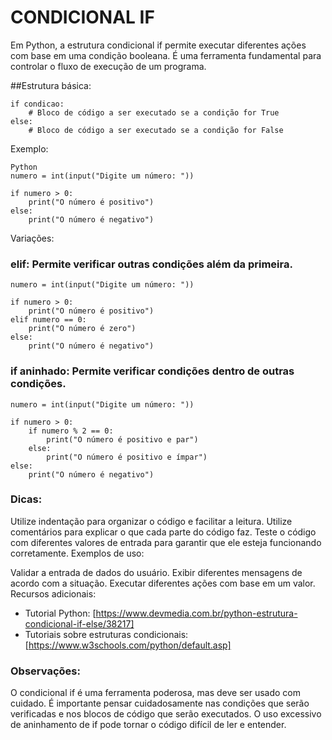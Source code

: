# CONDICIONAL IF

Em Python, a estrutura condicional if permite executar diferentes ações com base em uma condição booleana. 
É uma ferramenta fundamental para controlar o fluxo de execução de um programa.

##Estrutura básica:

```
if condicao:
    # Bloco de código a ser executado se a condição for True
else:
    # Bloco de código a ser executado se a condição for False
```

Exemplo:
```
Python
numero = int(input("Digite um número: "))

if numero > 0:
    print("O número é positivo")
else:
    print("O número é negativo")
```

Variações:


### elif: Permite verificar outras condições além da primeira.
```
numero = int(input("Digite um número: "))

if numero > 0:
    print("O número é positivo")
elif numero == 0:
    print("O número é zero")
else:
    print("O número é negativo")
```

### if aninhado: Permite verificar condições dentro de outras condições.

```
numero = int(input("Digite um número: "))

if numero > 0:
    if numero % 2 == 0:
        print("O número é positivo e par")
    else:
        print("O número é positivo e ímpar")
else:
    print("O número é negativo")
```

### Dicas:

Utilize indentação para organizar o código e facilitar a leitura.
Utilize comentários para explicar o que cada parte do código faz.
Teste o código com diferentes valores de entrada para garantir que ele esteja funcionando corretamente.
Exemplos de uso:

Validar a entrada de dados do usuário.
Exibir diferentes mensagens de acordo com a situação.
Executar diferentes ações com base em um valor.
Recursos adicionais:

- Tutorial Python: [https://www.devmedia.com.br/python-estrutura-condicional-if-else/38217]
- Tutoriais sobre estruturas condicionais: [https://www.w3schools.com/python/default.asp]
  
### Observações:

O condicional if é uma ferramenta poderosa, mas deve ser usado com cuidado.
É importante pensar cuidadosamente nas condições que serão verificadas e nos blocos de código que serão executados.
O uso excessivo de aninhamento de if pode tornar o código difícil de ler e entender.
